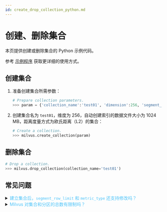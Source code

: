 ```yaml
---
id: create_drop_collection_python.md
---
```


# 创建、删除集合

本页提供创建或删除集合的 Python 示例代码。

<div class="alert note">
参考 <a href="https://github.com/milvus-io/pymilvus/tree/master/examples">示例程序</a> 获取更详细的使用方式。
</div>

## 创建集合

1. 准备创建集合所需参数：

   ```python
   # Prepare collection parameters.
   >>> param = {'collection_name':'test01', 'dimension':256, 'segment_row_limit':1024, 'metric_type':MetricType.L2}
   ```

2. 创建集合名为 `test01`，维度为 256，自动创建索引的数据文件大小为 1024 MB，距离度量方式为欧氏距离（L2）的集合：

   ```python
   # Create a collection.
   >>> milvus.create_collection(param)
   ```


## 删除集合

```python
# Drop a collection.
>>> milvus.drop_collection(collection_name='test01')
```

## 常见问题

<details>
<summary><font color="#4fc4f9">建立集合后，<code>segment_row_limit</code> 和 <code>metric_type</code> 还支持修改吗？</font></summary>
{{fragments/faq_update_param_after_collection.md}}
</details>
<details>
<summary><font color="#4fc4f9">Milvus 对集合和分区的总数有限制吗？</font></summary>
{{fragments/faq_collection_partition_numbers.md}}
</details>
